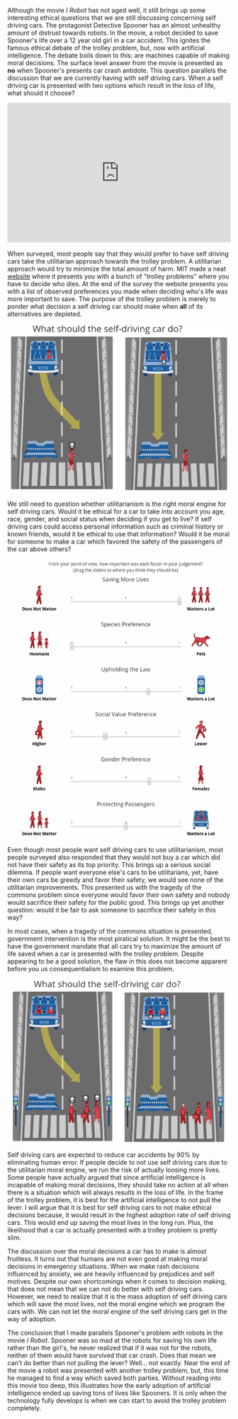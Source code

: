 <youtube src="_MFGx8d1zl0" />

Although the movie *I Robot* has not aged well, it still brings up some interesting ethical questions
that we are still discussing concerning self driving cars. The protagonist Detective Spooner 
has an almost unhealthy amount of distrust towards
robots. In the movie, a robot decided to save Spooner's life over a 12 year old girl in a car accident. 
This ignites the famous ethical debate of the trolley problem, but, now with artificial intelligence.
The debate boils down to this: are machines capable of making moral decisions. The 
 surface level answer from the movie is presented as **no** when Spooner's presents car crash antidote.
This question parallels the discussion that we are currently having with self driving cars.
When a self driving car is presented with two options which result in the loss of life,
what should it choose?

<iframe width="100%" height="315" src="https://www.youtube.com/embed/ixIoDYVfKA0" frameborder="0" allow="autoplay; encrypted-media" allowfullscreen></iframe>

When surveyed, most people say that they would prefer to have self driving cars take the utilitarian 
approach towards the trolley problem. A utilitarian approach would try to minimize the
 total amount of harm. MIT made a neat [website](http://moralmachine.mit.edu/) where it presents you with a 
bunch of "trolley problems" where you have to decide who dies. At the end of the survey the
website presents you with a list of observed preferences you made when deciding who's life was more important to save.
The purpose of the trolley problem is merely to ponder what decision a self driving car
should make when **all** of its alternatives are depleted. 

![Moral Machine](media/selfDrivingCars/moralmachine3.png)


We still need to question whether
utilitarianism is the right moral engine for self driving cars. Would it be ethical 
for a car to take into account 
you age, race, gender, and social status when deciding if you get to live? 
If self driving cars could access personal information such as criminal history or known friends, would it
 be ethical to use that information? Would it be moral for
someone to make a car which favored the safety of the passengers of the car above 
others?

![Moral Machine](media/selfDrivingCars/moralMachine.png)


Even though most people want self driving cars to use utilitarianism, most people surveyed also responded
that they would not buy a car which did not have their safety as its top priority.
This brings up a serious social dilemma. If people want everyone else's cars to be utilitarians,
yet, have their own cars be greedy and favor their safety, we would see none of the utilitarian improvements. This 
presented us with the tragedy of the commons problem since everyone would favor their own 
safety and nobody would sacrifice their safety for the public good. This brings up yet another question:
would it be fair to ask someone to sacrifice their safety in this way?

In most cases, when a tragedy of the commons situation is presented, government intervention is
 the most piratical solution. It might be the best to have the government
mandate that all cars try to maximize the amount of life saved when a car is presented with the
trolley problem. Despite appearing to be a good solution, the flaw in this does not become apparent before you us 
consequentialism to examine this problem.

![Moral Machine](media/selfDrivingCars/moralMachine6.png)

Self driving cars are expected to reduce car accidents by 90% by eliminating human error. If people
decide to not use self driving cars due to the utilitarian moral engine, we run the 
risk of actually loosing more lives. Some people have actually argued that since
artificial intelligence is incapable of making moral decisions, they should take
no action at all when there is a situation which will always results in the loss of life. 
In the frame of the trolley problem, 
it is best for the artificial intelligence to not pull the lever. I will argue that 
it is best for self driving cars to not make ethical
decisions because, it would result in the highest adoption rate of self driving cars. This would end up
saving the most lives in the long run. Plus, the likelihood that a car is actually presented with
 a trolley problem is pretty slim.

The discussion over the moral decisions a car has to make is almost fruitless. It turns out 
that humans are not even good at making moral decisions in emergency situations. When we make rash decisions
influenced by anxiety, we are heavily influenced by prejudices and self motives. Despite our own shortcomings when it
comes to decision making, that does not mean that we can not do better with self driving cars. However,
we need to realize that it is the mass adoption of self driving cars which will save the most lives, not
the moral engine which we program the cars with. We can not let the moral engine of the self driving 
cars get in the way of adoption. 

The conclusion that I made parallels Spooner's problem with robots in the movie *I Robot*. Spooner was so mad at the robots for
saving his own life rather than the girl's, he never realized that if it was not for the robots, neither of them would
have survived that car crash. Does that mean we can't do better than not pulling the lever? Well... not exactly. 
Near the end of the movie a robot was presented with another trolley problem, but, this time he managed to
find a way which saved both parties. Without reading into this movie too deep, this illustrates how the early
adoption of artificial intelligence ended up saving tons of lives like Spooners. It is only when the technology fully develops 
is when we can start to avoid the trolley problem completely.



